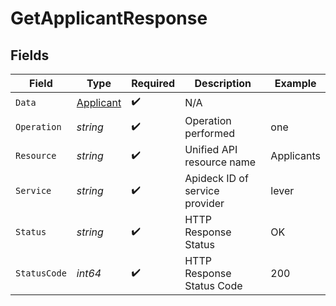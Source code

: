 # GetApplicantResponse


## Fields

| Field                                         | Type                                          | Required                                      | Description                                   | Example                                       |
| --------------------------------------------- | --------------------------------------------- | --------------------------------------------- | --------------------------------------------- | --------------------------------------------- |
| `Data`                                        | [Applicant](../../models/shared/applicant.md) | :heavy_check_mark:                            | N/A                                           |                                               |
| `Operation`                                   | *string*                                      | :heavy_check_mark:                            | Operation performed                           | one                                           |
| `Resource`                                    | *string*                                      | :heavy_check_mark:                            | Unified API resource name                     | Applicants                                    |
| `Service`                                     | *string*                                      | :heavy_check_mark:                            | Apideck ID of service provider                | lever                                         |
| `Status`                                      | *string*                                      | :heavy_check_mark:                            | HTTP Response Status                          | OK                                            |
| `StatusCode`                                  | *int64*                                       | :heavy_check_mark:                            | HTTP Response Status Code                     | 200                                           |